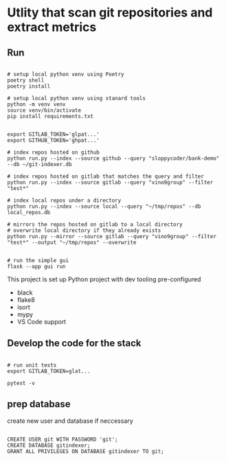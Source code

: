 # Utlity that scan git repositories and extract metrics

## Run

```shell

# setup local python venv using Poetry
poetry shell
poetry install

# setup local python venv using stanard tools
python -m venv venv
source venv/bin/activate
pip install requirements.txt


export GITLAB_TOKEN='glpat...'
export GITHUB_TOKEN='ghpat...'

# index repos hosted on github
python run.py --index --source github --query "sloppycoder/bank-demo" --db ~/git-indexer.db

# index repos hosted on gitlab that matches the query and filter
python run.py --index --source gitlab --query "vino9group" --filter "test*"

# index local repos under a directory
python run.py --index --source local --query "~/tmp/repos" --db local_repos.db

# mirrors the repos hosted on gitlab to a local directory
# overwrite local directory if they already exists
python run.py --mirror --source gitlab --query "vino9group" --filter "test*" --output "~/tmp/repos" --overwrite


# run the simple gui
flask --app gui run

```

This project is set up Python project with dev tooling pre-configured

* black
* flake8
* isort
* mypy
* VS Code support

## Develop the code for the stack

```shell

# run unit tests
export GITLAB_TOKEN=glat...

pytest -v

```

## prep database

create new user and database if neccessary

```text

CREATE USER git WITH PASSWORD 'git';
CREATE DATABASE gitindexer;
GRANT ALL PRIVILEGES ON DATABASE gitindexer TO git;
```
